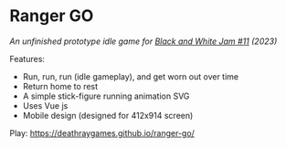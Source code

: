 # Ranger GO
*An unfinished prototype idle game for [Black and White Jam #11](https://itch.io/jam/black-and-white-jam-11) (2023)*

Features:

* Run, run, run (idle gameplay), and get worn out over time
* Return home to rest
* A simple stick-figure running animation SVG
* Uses Vue js
* Mobile design (designed for 412x914 screen)

Play: https://deathraygames.github.io/ranger-go/
